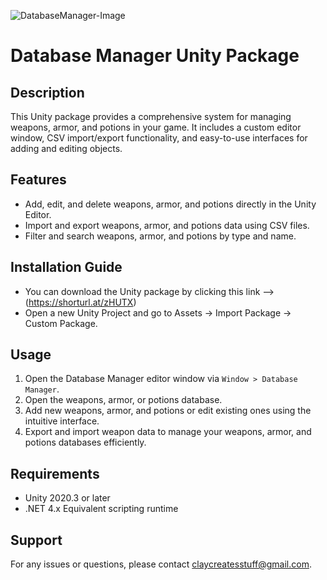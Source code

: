 ![DatabaseManager-Image](https://github.com/clay-creates/atlas-unity-assets/assets/122416165/d6ad249d-6f02-499c-a081-6c5b667ba144)

# Database Manager Unity Package

## Description
This Unity package provides a comprehensive system for managing weapons, armor, and potions in your game. It includes a custom editor window, CSV import/export functionality, and easy-to-use interfaces for adding and editing objects.

## Features
- Add, edit, and delete weapons, armor, and potions directly in the Unity Editor.
- Import and export weapons, armor, and potions data using CSV files.
- Filter and search weapons, armor, and potions by type and name.

## Installation Guide
- You can download the Unity package by clicking this link --> (https://shorturl.at/zHUTX)
- Open a new Unity Project and go to Assets -> Import Package -> Custom Package.

## Usage
1. Open the Database Manager editor window via `Window > Database Manager`.
2. Open the weapons, armor, or potions database.
3. Add new weapons, armor, and potions or edit existing ones using the intuitive interface.
4. Export and import weapon data to manage your weapons, armor, and potions databases efficiently.

## Requirements
- Unity 2020.3 or later
- .NET 4.x Equivalent scripting runtime

## Support
For any issues or questions, please contact claycreatesstuff@gmail.com.
